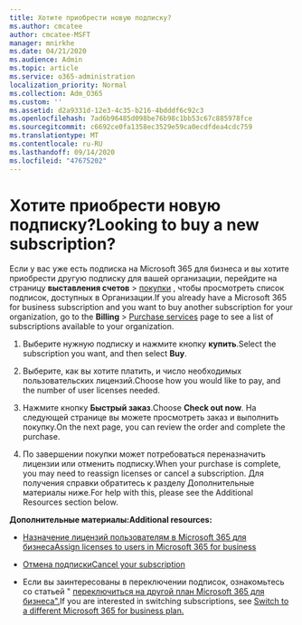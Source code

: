 ```yaml
---
title: Хотите приобрести новую подписку?
ms.author: cmcatee
author: cmcatee-MSFT
manager: mnirkhe
ms.date: 04/21/2020
ms.audience: Admin
ms.topic: article
ms.service: o365-administration
localization_priority: Normal
ms.collection: Adm_O365
ms.custom: ''
ms.assetid: d2a9331d-12e3-4c35-b216-4bdddf6c92c3
ms.openlocfilehash: 7ad6b96485d098be76b98c1bb53c67c885978fce
ms.sourcegitcommit: c6692ce0fa1358ec3529e59ca0ecdfdea4cdc759
ms.translationtype: MT
ms.contentlocale: ru-RU
ms.lasthandoff: 09/14/2020
ms.locfileid: "47675202"
---
```

# <a name="looking-to-buy-a-new-subscription"></a><span data-ttu-id="bde8e-102">Хотите приобрести новую подписку?</span><span class="sxs-lookup"><span data-stu-id="bde8e-102">Looking to buy a new subscription?</span></span>

<span data-ttu-id="bde8e-103">Если у вас уже есть подписка на Microsoft 365 для бизнеса и вы хотите приобрести другую подписку для вашей организации, перейдите на страницу **выставления счетов** \> [покупки](https://go.microsoft.com/fwlink/p/?linkid=868433) , чтобы просмотреть список подписок, доступных в Организации.</span><span class="sxs-lookup"><span data-stu-id="bde8e-103">If you already have a Microsoft 365 for business subscription and you want to buy another subscription for your organization, go to the **Billing** \> [Purchase services](https://go.microsoft.com/fwlink/p/?linkid=868433) page to see a list of subscriptions available to your organization.</span></span>
 
1. <span data-ttu-id="bde8e-104">Выберите нужную подписку и нажмите кнопку **купить**.</span><span class="sxs-lookup"><span data-stu-id="bde8e-104">Select the subscription you want, and then select **Buy**.</span></span>

2. <span data-ttu-id="bde8e-105">Выберите, как вы хотите платить, и число необходимых пользовательских лицензий.</span><span class="sxs-lookup"><span data-stu-id="bde8e-105">Choose how you would like to pay, and the number of user licenses needed.</span></span>

3. <span data-ttu-id="bde8e-106">Нажмите кнопку **Быстрый заказ**.</span><span class="sxs-lookup"><span data-stu-id="bde8e-106">Choose **Check out now**.</span></span> <span data-ttu-id="bde8e-107">На следующей странице вы можете просмотреть заказ и выполнить покупку.</span><span class="sxs-lookup"><span data-stu-id="bde8e-107">On the next page, you can review the order and complete the purchase.</span></span>

4. <span data-ttu-id="bde8e-108">По завершении покупки может потребоваться переназначить лицензии или отменить подписку.</span><span class="sxs-lookup"><span data-stu-id="bde8e-108">When your purchase is complete, you may need to reassign licenses or cancel a subscription.</span></span> <span data-ttu-id="bde8e-109">Для получения справки обратитесь к разделу Дополнительные материалы ниже.</span><span class="sxs-lookup"><span data-stu-id="bde8e-109">For help with this, please see the Additional Resources section below.</span></span>

 <span data-ttu-id="bde8e-110">**Дополнительные материалы:**</span><span class="sxs-lookup"><span data-stu-id="bde8e-110">**Additional resources:**</span></span>
  
- [<span data-ttu-id="bde8e-111">Назначение лицензий пользователям в Microsoft 365 для бизнеса</span><span class="sxs-lookup"><span data-stu-id="bde8e-111">Assign licenses to users in Microsoft 365 for business</span></span>](https://docs.microsoft.com/microsoft-365/admin/add-users/add-users)
    
- [<span data-ttu-id="bde8e-112">Отмена подписки</span><span class="sxs-lookup"><span data-stu-id="bde8e-112">Cancel your subscription</span></span>](https://docs.microsoft.com/microsoft-365/commerce/subscriptions/cancel-your-subscription)
    
- <span data-ttu-id="bde8e-113">Если вы заинтересованы в переключении подписок, ознакомьтесь со статьей " [переключиться на другой план Microsoft 365 для бизнеса".](https://docs.microsoft.com/microsoft-365/commerce/subscriptions/switch-to-a-different-plan)</span><span class="sxs-lookup"><span data-stu-id="bde8e-113">If you are interested in switching subscriptions, see [Switch to a different Microsoft 365 for business plan.](https://docs.microsoft.com/microsoft-365/commerce/subscriptions/switch-to-a-different-plan)</span></span>